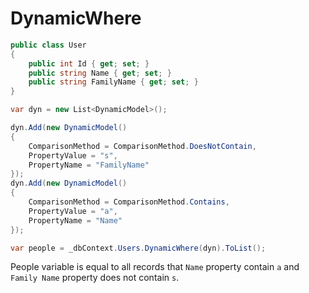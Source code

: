 # DynamicWhere
```cs
public class User
{
    public int Id { get; set; }
    public string Name { get; set; }
    public string FamilyName { get; set; }
}
```

```cs
var dyn = new List<DynamicModel>();

dyn.Add(new DynamicModel()
{
    ComparisonMethod = ComparisonMethod.DoesNotContain,
    PropertyValue = "s",
    PropertyName = "FamilyName"
});
dyn.Add(new DynamicModel()
{
    ComparisonMethod = ComparisonMethod.Contains,
    PropertyValue = "a",
    PropertyName = "Name"
});

var people = _dbContext.Users.DynamicWhere(dyn).ToList();
```
 People variable is equal to all records that `Name` property contain `a` and `Family Name` property does not contain `s`.
